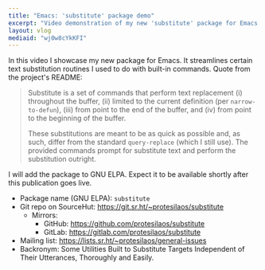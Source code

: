 ```yaml
---
title: "Emacs: 'substitute' package demo"
excerpt: "Video demonstration of my new 'substitute' package for Emacs.  It helps me efficiently replace targets in the buffer or context."
layout: vlog
mediaid: "wj0w8cYkKFI"
---
```


In this video I showcase my new package for Emacs.  It streamlines
certain text substitution routines I used to do with built-in
commands.  Quote from the project's README:

> Substitute is a set of commands that perform text replacement (i)
> throughout the buffer, (ii) limited to the current definition (per
> `narrow-to-defun`), (iii) from point to the end of the buffer, and
> (iv) from point to the beginning of the buffer.
>
> These substitutions are meant to be as quick as possible and, as
> such, differ from the standard `query-replace` (which I still use).
> The provided commands prompt for substitute text and perform the
> substitution outright.

I will add the package to GNU ELPA.  Expect it to be available shortly
after this publication goes live.

+ Package name (GNU ELPA): `substitute`
+ Git repo on SourceHut: <https://git.sr.ht/~protesilaos/substitute>
  - Mirrors:
    + GitHub: <https://github.com/protesilaos/substitute>
    + GitLab: <https://gitlab.com/protesilaos/substitute>
+ Mailing list: <https://lists.sr.ht/~protesilaos/general-issues>
+ Backronym: Some Utilities Built to Substitute Targets Independent of
  Their Utterances, Thoroughly and Easily.

